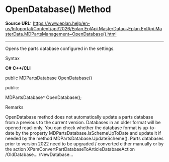 # OpenDatabase() Method

**Source URL:** https://www.eplan.help/en-us/Infoportal/Content/api/2026/Eplan.EplApi.MasterDatau~Eplan.EplApi.MasterData.MDPartsManagement~OpenDatabase().html

---

Opens the parts database configured in the settings.

Syntax

**C#**
**C++/CLI**


public MDPartsDatabase OpenDatabase()

public:

MDPartsDatabase^ OpenDatabase();


Remarks

OpenDatabase method does not automatically update a parts database from a previous to the current version. Databases in an older format will be opened read-only. You can check whether the database format is up-to-date by the property MDPartsDatabase.IsSchemeUpToDate and update it if needed by the method MDPartsDatabase.UpdateScheme(). Parts databases prior to version 2022 need to be upgraded / converted either manually or by the action XPamConvertPartDatabaseToArticleDatabaseAction /OldDatabase... /NewDatabase...
